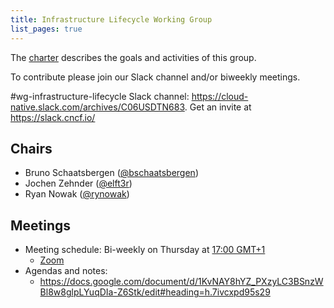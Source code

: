 ```yaml
---
title: Infrastructure Lifecycle Working Group
list_pages: true
---
```


The [charter](./charter) describes the goals and activities of this group.

To contribute please join our Slack channel and/or biweekly meetings.

#wg-infrastructure-lifecycle Slack channel: <https://cloud-native.slack.com/archives/C06USDTN683>. Get an invite at <https://slack.cncf.io/>

## Chairs

- Bruno Schaatsbergen ([@bschaatsbergen](https://github.com/bschaatsbergen))
- Jochen Zehnder ([@elft3r](https://github.com/elft3r))
- Ryan Nowak ([@rynowak](https://github.com/rynowak))

## Meetings

* Meeting schedule: Bi-weekly on Thursday at [17:00 GMT+1](https://dateful.com/convert/utc?t=16)
    * [Zoom](https://zoom-lfx.platform.linuxfoundation.org/meeting/96148400770?password=767d45df-c7cf-4400-9239-e789115cc85e&invite=true)
* Agendas and notes: 
    * https://docs.google.com/document/d/1KvNAY8hYZ_PXzyLC3BSnzWBl8w8glpLYuqDIa-Z6Stk/edit#heading=h.7ivcxpd95s29

